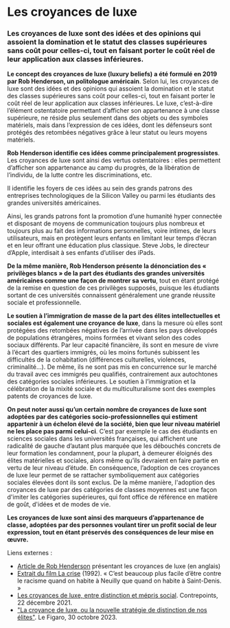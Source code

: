 # Les croyances de luxe

### Les croyances de luxe sont des idées et des opinions qui assoient la domination et le statut des classes supérieures sans coût pour celles-ci, tout en faisant porter le coût réel de leur application aux classes inférieures.

**Le concept des croyances de luxe (luxury beliefs) a été formulé en 2019 par Rob Henderson, un politologue américain**. Selon lui, les croyances de luxe sont des idées et des opinions qui assoient la domination et le statut des classes supérieures sans coût pour celles-ci, tout en faisant porter le coût réel de leur application aux classes inférieures. Le luxe, c’est-à-dire l’élément ostentatoire permettant d’afficher son appartenance à une classe supérieure, ne réside plus seulement dans des objets ou des symboles matériels, mais dans l’expression de ces idées, dont les défenseurs sont protégés des retombées négatives grâce à leur statut ou leurs moyens matériels.

**Rob Henderson identifie ces idées comme principalement progressistes**. Les croyances de luxe sont ainsi des vertus ostentatoires : elles permettent d’afficher son appartenance au camp du progrès, de la libération de l’individu, de la lutte contre les discriminations, etc.

Il identifie les foyers de ces idées au sein des grands patrons des entreprises technologiques de la Silicon Valley ou parmi les étudiants des grandes universités américaines.

Ainsi, les grands patrons font la promotion d’une humanité hyper connectée et disposant de moyens de communication toujours plus nombreux et toujours plus au fait des informations personnelles, voire intimes, de leurs utilisateurs, mais en protègent leurs enfants en limitant leur temps d’écran et en leur offrant une éducation plus classique. Steve Jobs, le directeur d’Apple, interdisait à ses enfants d’utiliser des iPads.

**De la même manière, Rob Henderson présente la dénonciation des « privilèges blancs » de la part des étudiants des grandes universités américaines comme une façon de montrer sa vertu**, tout en étant protégé de la remise en question de ces privilèges supposés, puisque les étudiants sortant de ces universités connaissent généralement une grande réussite sociale et professionnelle.

**Le soutien à l’immigration de masse de la part des élites intellectuelles et sociales est également une croyance de luxe**, dans la mesure où elles sont protégées des retombées négatives de l’arrivée dans les pays développés de populations étrangères, moins formées et vivant selon des codes sociaux différents. Par leur capacité financière, ils sont en mesure de vivre à l’écart des quartiers immigrés, où les moins fortunés subissent les difficultés de la cohabitation (différences culturelles, violences, criminalité…). De même, ils ne sont pas mis en concurrence sur le marché du travail avec ces immigrés peu qualifiés, contrairement aux autochtones des catégories sociales inférieures. Le soutien à l’immigration et la célébration de la mixité sociale et du multiculturalisme sont des exemples patents de croyances de luxe.

**On peut noter aussi qu’un certain nombre de croyances de luxe sont adoptées par des catégories socio-professionnelles qui estiment appartenir à un échelon élevé de la société, bien que leur niveau matériel ne les place pas parmi celui-ci**. C’est par exemple le cas des étudiants en sciences sociales dans les universités françaises, qui affichent une radicalité de gauche d’autant plus marquée que les débouchés concrets de leur formation les condamnent, pour la plupart, à demeurer éloignés des élites matérielles et sociales, alors même qu’ils devraient en faire partie en vertu de leur niveau d’étude. En conséquence, l’adoption de ces croyances de luxe leur permet de se rattacher symboliquement aux catégories sociales élevées dont ils sont exclus. De la même manière, l'adoption des croyances de luxe par des catégories de classes moyennes est une façon d'imiter les catégories supérieures, qui font office de référence en matière de goût, d'idées et de modes de vie.

**Les croyances de luxe sont ainsi des marqueurs d’appartenance de classe, adoptées par des personnes voulant tirer un profit social de leur expression, tout en étant préservés des conséquences de leur mise en œuvre.**

Liens externes :

* [Article de Rob Henderson](https://www.robkhenderson.com/p/how-the-luxury-beliefs-of-an-educated) présentant les croyances de luxe (en anglais)
* [Extrait du film La crise](https://www.youtube.com/watch?v=_FerAaiXO54) (1992). « C’est beaucoup plus facile d’être contre le racisme quand on habite à Neuilly que quand on habite à Saint-Denis. »
* [Les croyances de luxe, entre distinction et mépris social](https://www.contrepoints.org/2021/12/22/417612-les-croyances-de-luxe-entre-distinction-et-mepris-social). Contrepoints, 22 décembre 2021.
* ["La croyance de luxe, ou la nouvelle stratégie de distinction de nos élites"](https://www.lefigaro.fr/vox/societe/la-croyance-de-luxe-ou-la-nouvelle-strategie-de-distinction-de-nos-elites-20231030). Le Figaro, 30 octobre 2023.
